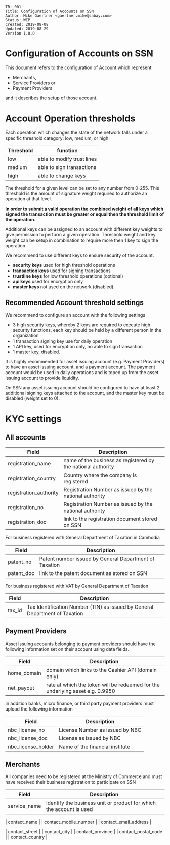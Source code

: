 ```
TR: 001
Title: Configuration of Accounts on SSN
Author: Mike Gaertner <gaertner.mike@sabay.com>
Status: WIP
Created: 2019-08-08
Updated: 2019-08-29
Version 1.0.0
```

Configuration of Accounts on SSN
================================

This document refers to the configuration of Account which represent

* Merchants, 
* Service Providers or 
* Payment Providers

and it describes the setup of those account.

# Account Operation thresholds

Each operation which changes the state of the network falls under a specific threshold category: low, medium, or high. 

| Threshold | function
| --- | --- |
| low | able to modify trust lines
| medium | able to sign transactions
| high | able to change keys

The threshold for a given level can be set to any number from 0-255. This threshold is the amount of signature weight required to authorize an operation at that level.

**In order to submit a valid operation the combined weight of all keys which signed the transaction must be greater or equal then the threshold limit of the operation.**

Additional keys can be assigned to an account with different key weights to give permission to perform a given operation. Threshold weight and key weight can be setup in combination to require more then 1 key to sign the operation. 

We recommend to use different keys to ensure security of the account.

* **security keys** used for high threshold operations
* **transaction keys** used for signing transactions
* **trustline keys** for low threshold operations (optional)
* **api keys** used for encryption only
* **master keys** not used on the network (disabled)

## Recommended Account threshold settings

We recommend to configure an account with the following settings

* 3 high security keys, whereby 2 keys are required to execute high security functions, each key should be held by a different person in the organization
* 1 transaction signing key use for daily operation
* 1 API key, used for encryption only, no able to sign transaction
* 1 master key, disabled.

It is highly recommended for asset issuing account (e.g. Payment Providers) to have an asset issuing account, and a payment account. The payment account would be used in daily operations and is toped up from the asset issuing account to provide liquidity.

On SSN any asset issuing account should be configured to have at least 2 additional signing keys attached to the account, and the master key must be disabled (weight set to 0). 

# KYC settings

## All accounts

| Field | Description
| --- | --- 
| registration_name | name of the business as registered by the national authority
| registration_country | Country where the company is registered
| registration_authority | Registration Number as issued by the national authority
| registration_no | Registration Number as issued by the national authority
| registration_doc | link to the registration document stored on SSN

For business registered with General Department of Taxation in Cambodia

| Field | Description
| --- | --- 
| patent_no | Patent number issued by General Department of Taxation
| patent_doc | link to the patent document as stored on SSN

For business registered with VAT by General Department of Taxation

| Field | Description
| --- | --- 
| tax_id | Tax Identification Number (TIN) as issued by General Department of Taxation

## Payment Providers

Asset issuing accounts belonging to payment providers should have the following information set on their account using data fields.

| Field | Description
| --- | --- 
| home_domain | domain which links to the Cashier API (domain only) 
| net_payout | rate at which the token will be redeemed for the underlying asset e.g. 0.9950

In addition banks, micro finance, or third party payment providers must upload the following information

| Field | Description
| --- | --- 
| nbc_license_no | License Number as issued by NBC
| nbc_license_doc | License as issued by NBC
| nbc_license_holder | Name of the financial institute

## Merchants

All companies need to be registered at the Ministry of Commerce and must have received their business registration to participate on SSN

| Field | Description
| --- | --- 
| service_name | Identify the business unit or product for which the account is used

| contact_name |
| contact_mobile_number | 
| contact_email_address |

| contact_street |
| contact_city | 
| contact_province |
| contact_postal_code |
| contact_country |